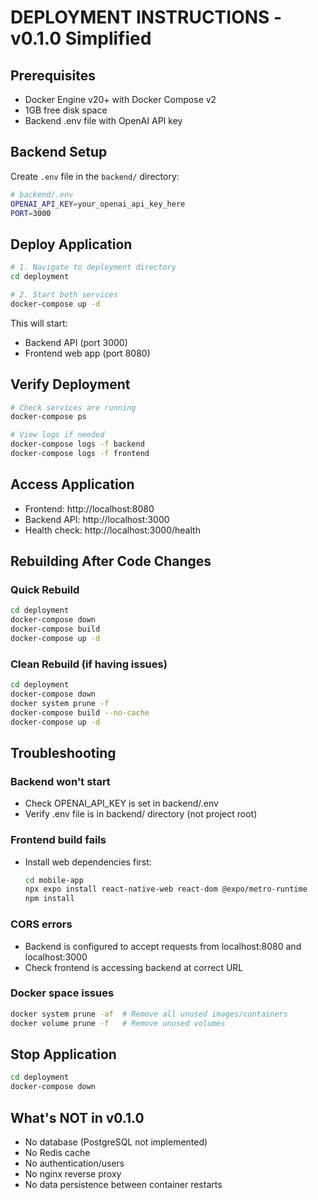 # DEPLOYMENT INSTRUCTIONS - v0.1.0 Simplified

## Prerequisites
- Docker Engine v20+ with Docker Compose v2
- 1GB free disk space
- Backend .env file with OpenAI API key

## Backend Setup
Create `.env` file in the `backend/` directory:
```bash
# backend/.env
OPENAI_API_KEY=your_openai_api_key_here
PORT=3000
```

## Deploy Application
```bash
# 1. Navigate to deployment directory
cd deployment

# 2. Start both services
docker-compose up -d
```

This will start:
- Backend API (port 3000)
- Frontend web app (port 8080)

## Verify Deployment
```bash
# Check services are running
docker-compose ps

# View logs if needed
docker-compose logs -f backend
docker-compose logs -f frontend
```

## Access Application
- Frontend: http://localhost:8080
- Backend API: http://localhost:3000
- Health check: http://localhost:3000/health

## Rebuilding After Code Changes

### Quick Rebuild
```bash
cd deployment
docker-compose down
docker-compose build
docker-compose up -d
```

### Clean Rebuild (if having issues)
```bash
cd deployment
docker-compose down
docker system prune -f
docker-compose build --no-cache
docker-compose up -d
```

## Troubleshooting

### Backend won't start
- Check OPENAI_API_KEY is set in backend/.env
- Verify .env file is in backend/ directory (not project root)

### Frontend build fails
- Install web dependencies first:
  ```bash
  cd mobile-app
  npx expo install react-native-web react-dom @expo/metro-runtime
  npm install
  ```

### CORS errors
- Backend is configured to accept requests from localhost:8080 and localhost:3000
- Check frontend is accessing backend at correct URL

### Docker space issues
```bash
docker system prune -af  # Remove all unused images/containers
docker volume prune -f   # Remove unused volumes
```

## Stop Application
```bash
cd deployment
docker-compose down
```

## What's NOT in v0.1.0
- No database (PostgreSQL not implemented)
- No Redis cache
- No authentication/users
- No nginx reverse proxy
- No data persistence between container restarts
